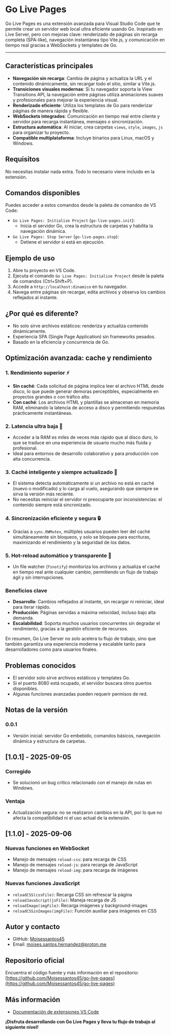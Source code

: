 
# Go Live Pages

Go Live Pages es una extensión avanzada para Visual Studio Code que te permite crear un servidor web local ultra eficiente usando Go. Inspirado en Live Server, pero con mejoras clave: renderizado de páginas sin recarga completa (SPA-like), navegación instantánea tipo Vite.js, y comunicación en tiempo real gracias a WebSockets y templates de Go.

---

## Características principales

- **Navegación sin recarga**: Cambia de página y actualiza la URL y el contenido dinámicamente, sin recargar todo el sitio, similar a Vite.js.
- **Transiciones visuales modernas**: Si tu navegador soporta la View Transitions API, la navegación entre páginas utiliza animaciones suaves y profesionales para mejorar la experiencia visual.
- **Renderizado eficiente**: Utiliza los templates de Go para renderizar páginas de manera rápida y flexible.
- **WebSockets integrados**: Comunicación en tiempo real entre cliente y servidor para recarga instantánea, mensajes o sincronización.
- **Estructura automática**: Al iniciar, crea carpetas `views`, `style`, `images`, `js` para organizar tu proyecto.
- **Compatible multiplataforma**: Incluye binarios para Linux, macOS y Windows.

## Requisitos

No necesitas instalar nada extra. Todo lo necesario viene incluido en la extensión.

## Comandos disponibles

Puedes acceder a estos comandos desde la paleta de comandos de VS Code:

- `Go Live Pages: Initialize Project` (`go-live-pages.init`):
	- Inicia el servidor Go, crea la estructura de carpetas y habilita la navegación dinámica.
- `Go Live Pages: Stop Server` (`go-live-pages.stop`):
	- Detiene el servidor si está en ejecución.

## Ejemplo de uso

1. Abre tu proyecto en VS Code.
2. Ejecuta el comando `Go Live Pages: Initialize Project` desde la paleta de comandos (Ctrl+Shift+P).
3. Accede a `http://localhost:dinamico` en tu navegador.
4. Navega entre páginas sin recargar, edita archivos y observa los cambios reflejados al instante.

## ¿Por qué es diferente?

- No solo sirve archivos estáticos: renderiza y actualiza contenido dinámicamente.
- Experiencia SPA (Single Page Application) sin frameworks pesados.
- Basado en la eficiencia y concurrencia de Go.

## Optimización avanzada: cache y rendimiento

### 1. Rendimiento superior ⚡
- **Sin caché**: Cada solicitud de página implica leer el archivo HTML desde disco, lo que puede generar demoras perceptibles, especialmente en proyectos grandes o con tráfico alto.
- **Con caché**: Los archivos HTML y plantillas se almacenan en memoria RAM, eliminando la latencia de acceso a disco y permitiendo respuestas prácticamente instantáneas.

### 2. Latencia ultra baja 🚀
- Acceder a la RAM es miles de veces más rápido que al disco duro, lo que se traduce en una experiencia de usuario mucho más fluida y profesional.
- Ideal para entornos de desarrollo colaborativo y para producción con alta concurrencia.

### 3. Caché inteligente y siempre actualizado 🔄
- El sistema detecta automáticamente si un archivo no está en caché (nuevo o modificado) y lo carga al vuelo, asegurando que siempre se sirva la versión más reciente.
- No necesitas reiniciar el servidor ni preocuparte por inconsistencias: el contenido siempre está sincronizado.

### 4. Sincronización eficiente y segura 🔒
- Gracias a `sync.RWMutex`, múltiples usuarios pueden leer del caché simultáneamente sin bloqueos, y solo se bloquea para escrituras, maximizando el rendimiento y la seguridad de los datos.

### 5. Hot-reload automático y transparente 🔄
- Un file watcher (`fsnotify`) monitoriza los archivos y actualiza el caché en tiempo real ante cualquier cambio, permitiendo un flujo de trabajo ágil y sin interrupciones.

### Beneficios clave
- **Desarrollo**: Cambios reflejados al instante, sin recargar ni reiniciar, ideal para iterar rápido.
- **Producción**: Páginas servidas a máxima velocidad, incluso bajo alta demanda.
- **Escalabilidad**: Soporta muchos usuarios concurrentes sin degradar el rendimiento, gracias a la gestión eficiente de recursos.

En resumen, Go Live Server no solo acelera tu flujo de trabajo, sino que también garantiza una experiencia moderna y escalable tanto para desarrolladores como para usuarios finales.

## Problemas conocidos

- El servidor solo sirve archivos estáticos y templates Go.
- Si el puerto 8080 está ocupado, el servidor buscara otros puertos disponibles.
- Algunas funciones avanzadas pueden requerir permisos de red.

## Notas de la versión

### 0.0.1
- Versión inicial: servidor Go embebido, comandos básicos, navegación dinámica y estructura de carpetas.

## [1.0.1] - 2025-09-05
### Corregido
- Se solucionó un bug crítico relacionado con el manejo de rutas en Windows.

### Ventaja
- Actualización segura: no se realizaron cambios en la API, por lo que no afecta la compatibilidad ni el uso actual de la extensión.

## [1.1.0] - 2025-09-06
### Nuevas funciones en WebSocket
- Manejo de mensajes `reload-css`: para recarga de CSS
- Manejo de mensajes `reload-js`: para recarga de JavaScript
- Manejo de mensajes `reload-img`: para recarga de imágenes

### Nuevas funciones JavaScript
- `reloadCSS(cssFile)`: Recarga CSS sin refrescar la página
- `reloadJavaScript(jsFile)`: Maneja recarga de JS
- `reloadImage(imgFile)`: Recarga imágenes y background-images
- `reloadCSSinImages(imgFile)`: Función auxiliar para imágenes en CSS

## Autor y contacto

- GitHub: [Moisessantos45](https://github.com/Moisessantos45)
- Email: moises.santos.hernandez@proton.me

## Repositorio oficial

Encuentra el código fuente y más información en el repositorio:
[https://github.com/Moisessantos45/go-live-pages](https://github.com/Moisessantos45/go-live-pages)

## Más información

- [Documentación de extensiones VS Code](https://code.visualstudio.com/api)

**¡Disfruta desarrollando con Go Live Pages y lleva tu flujo de trabajo al siguiente nivel!**
